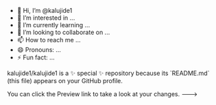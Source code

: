 - 👋 Hi, I’m @kalujide1
- 👀 I’m interested in ...
- 🌱 I’m currently learning ...
- 💞️ I’m looking to collaborate on ...
- 📫 How to reach me ...
- 😄 Pronouns: ...
- ⚡ Fun fact: ...

<!---
kalujide1/kalujide1 is a ✨ special ✨ repository because its `README.md` (this file) appears on your GitHub profile.
You can click the Preview link to take a look at your changes.
--->kalujide1/kalujide1 is a ✨ special ✨ repository because its `README.md` (this file) appears on your GitHub profile.
You can click the Preview link to take a look at your changes.
--->
